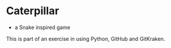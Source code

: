 # Caterpillar
- a Snake inspired game

This is part of an exercise in using Python, GitHub and GitKraken.
